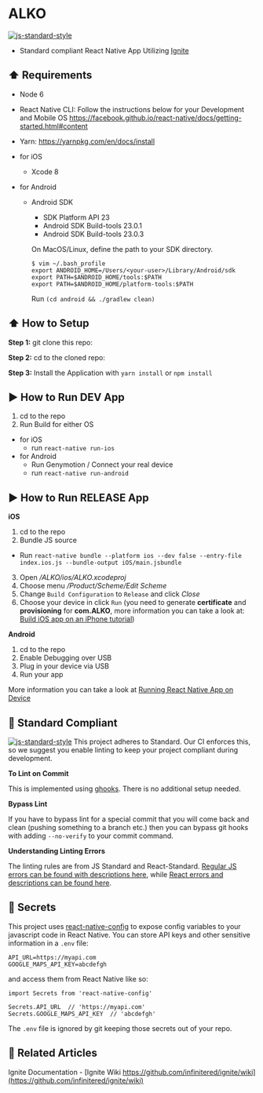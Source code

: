 #  ALKO
[![js-standard-style](https://img.shields.io/badge/code%20style-standard-brightgreen.svg?style=flat)](http://standardjs.com/)

* Standard compliant React Native App Utilizing [Ignite](https://github.com/infinitered/ignite)

## :arrow_up: Requirements
  * Node 6
  * React Native CLI: Follow the instructions below for your Development and Mobile OS
  https://facebook.github.io/react-native/docs/getting-started.html#content
  * Yarn: https://yarnpkg.com/en/docs/install

  * for iOS
    * Xcode 8

  * for Android
    * Android SDK
        - SDK Platform API 23
        - Android SDK Build-tools 23.0.1
        - Android SDK Build-tools 23.0.3

      On MacOS/Linux, define the path to your SDK directory.
      ```
      $ vim ~/.bash_profile
      export ANDROID_HOME=/Users/<your-user>/Library/Android/sdk
      export PATH=$ANDROID_HOME/tools:$PATH
      export PATH=$ANDROID_HOME/platform-tools:$PATH
      ```

      Run `(cd android && ./gradlew clean)`


## :arrow_up: How to Setup

**Step 1:** git clone this repo:

**Step 2:** cd to the cloned repo:

**Step 3:** Install the Application with `yarn install` or `npm install`

## :arrow_forward: How to Run DEV App

1. cd to the repo
2. Run Build for either OS
  * for iOS
    * run `react-native run-ios`
  * for Android
    * Run Genymotion / Connect your real device
    * run `react-native run-android`

## :arrow_forward: How to Run RELEASE App

**iOS**

1. cd to the repo
2. Bundle JS source
  * Run `react-native bundle --platform ios --dev false --entry-file index.ios.js --bundle-output iOS/main.jsbundle`
3. Open */ALKO/ios/ALKO.xcodeproj*
4. Choose menu */Product/Scheme/Edit Scheme*
5. Change `Build Configuration` to `Release` and click *Close*
6. Choose your device in click `Run` (you need to generate **certificate** and **provisioning** for **com.ALKO**, more information you can take a look at: [Build iOS app on an iPhone tutorial](http://codewithchris.com/deploy-your-app-on-an-iphone/)) 

**Android**

1. cd to the repo
2. Enable Debugging over USB
3. Plug in your device via USB
4. Run your app 

More information you can take a look at [Running React Native App on Device](http://facebook.github.io/react-native/releases/0.38/docs/running-on-device.html) 

## :no_entry_sign: Standard Compliant

[![js-standard-style](https://cdn.rawgit.com/feross/standard/master/badge.svg)](https://github.com/feross/standard)
This project adheres to Standard.  Our CI enforces this, so we suggest you enable linting to keep your project compliant during development.

**To Lint on Commit**

This is implemented using [ghooks](https://github.com/gtramontina/ghooks). There is no additional setup needed.

**Bypass Lint**

If you have to bypass lint for a special commit that you will come back and clean (pushing something to a branch etc.) then you can bypass git hooks with adding `--no-verify` to your commit command.

**Understanding Linting Errors**

The linting rules are from JS Standard and React-Standard.  [Regular JS errors can be found with descriptions here](http://eslint.org/docs/rules/), while [React errors and descriptions can be found here](https://github.com/yannickcr/eslint-plugin-react).

## :closed_lock_with_key: Secrets

This project uses [react-native-config](https://github.com/luggit/react-native-config) to expose config variables to your javascript code in React Native. You can store API keys
and other sensitive information in a `.env` file:

```
API_URL=https://myapi.com
GOOGLE_MAPS_API_KEY=abcdefgh
```

and access them from React Native like so:

```
import Secrets from 'react-native-config'

Secrets.API_URL  // 'https://myapi.com'
Secrets.GOOGLE_MAPS_API_KEY  // 'abcdefgh'
```

The `.env` file is ignored by git keeping those secrets out of your repo.

## :open_file_folder: Related Articles
Ignite Documentation - [Ignite Wiki https://github.com/infinitered/ignite/wiki](https://github.com/infinitered/ignite/wiki)
